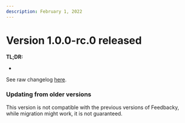 ```yaml
---
description: February 1, 2022
---
```


# Version 1.0.0-rc.0 released

**TL;DR:**

*

See raw changelog [here](https://github.com/feedbacky-project/app/blob/master/CHANGELOG.md#100rc0).

### Updating from older versions

This version is not compatible with the previous versions of Feedbacky, while migration might work, it is not guaranteed.
